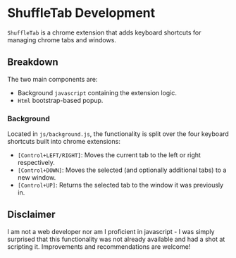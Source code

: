 # ShuffleTab Development

`ShuffleTab` is a chrome extension that adds keyboard shortcuts for managing chrome tabs and windows.

## Breakdown
The two main components are: 
* Background `javascript` containing the extension logic.
* `Html` bootstrap-based popup.

### Background
Located in `js/background.js`, the functionality is split over the four keyboard shortcuts built into chrome extensions:
* `[Control+LEFT/RIGHT]`: Moves the current tab to the left or right respectively.
* `[Control+DOWN]`: Moves the selected (and optionally additional tabs) to a new window.
* `[Control+UP]`: Returns the selected tab to the window it was previously in.

## Disclaimer
I am not a web developer nor am I proficient in javascript - I was simply surprised that this functionality was not already available and had a shot at scripting it. Improvements and recommendations are welcome!

